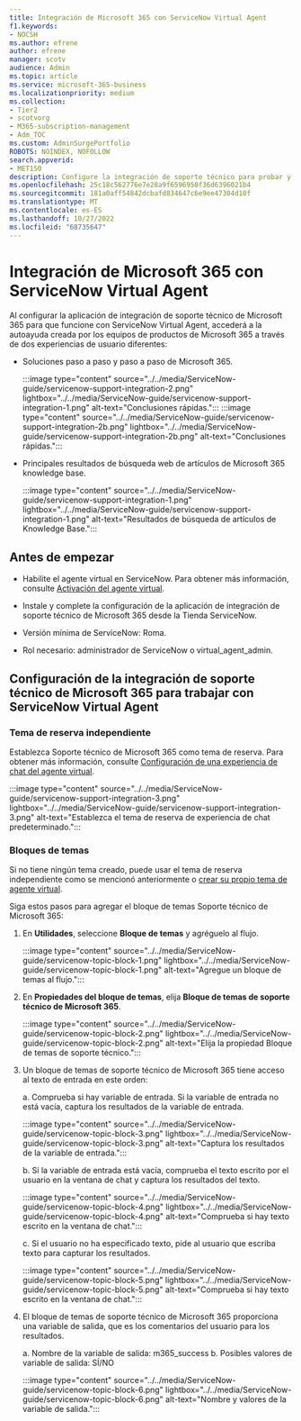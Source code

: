 ```yaml
---
title: Integración de Microsoft 365 con ServiceNow Virtual Agent
f1.keywords:
- NOCSH
ms.author: efrene
author: efrene
manager: scotv
audience: Admin
ms.topic: article
ms.service: microsoft-365-business
ms.localizationpriority: medium
ms.collection:
- Tier2
- scotvorg
- M365-subscription-management
- Adm_TOC
ms.custom: AdminSurgePortfolio
ROBOTS: NOINDEX, NOFOLLOW
search.appverid:
- MET150
description: Configure la integración de soporte técnico para probar y proporcionar comentarios al equipo de integración de soporte técnico de Microsoft 365.
ms.openlocfilehash: 25c18c562776e7e28a9f6596950f36d6396021b4
ms.sourcegitcommit: 181a0aff54842dcbafd834647c6e9ee47304d10f
ms.translationtype: MT
ms.contentlocale: es-ES
ms.lasthandoff: 10/27/2022
ms.locfileid: "68735647"
---
```

# <a name="integrate-microsoft-365-with-servicenow-virtual-agent"></a>Integración de Microsoft 365 con ServiceNow Virtual Agent

Al configurar la aplicación de integración de soporte técnico de Microsoft 365 para que funcione con ServiceNow Virtual Agent, accederá a la autoayuda creada por los equipos de productos de Microsoft 365 a través de dos experiencias de usuario diferentes:

- Soluciones paso a paso y paso a paso de Microsoft 365.

    :::image type="content" source="../../media/ServiceNow-guide/servicenow-support-integration-2.png" lightbox="../../media/ServiceNow-guide/servicenow-support-integration-1.png" alt-text="Conclusiones rápidas.":::
    :::image type="content" source="../../media/ServiceNow-guide/servicenow-support-integration-2b.png" lightbox="../../media/ServiceNow-guide/servicenow-support-integration-2b.png" alt-text="Conclusiones rápidas.":::

- Principales resultados de búsqueda web de artículos de Microsoft 365 knowledge base.

    :::image type="content" source="../../media/ServiceNow-guide/servicenow-support-integration-1.png" lightbox="../../media/ServiceNow-guide/servicenow-support-integration-1.png" alt-text="Resultados de búsqueda de artículos de Knowledge Base.":::

## <a name="before-you-begin"></a>Antes de empezar

- Habilite el agente virtual en ServiceNow. Para obtener más información, consulte [Activación del agente virtual](https://docs.servicenow.com/bundle/quebec-now-intelligence/page/administer/virtual-agent/task/activate-virtual-agent.html).

- Instale y complete la configuración de la aplicación de integración de soporte técnico de Microsoft 365 desde la Tienda ServiceNow.

- Versión mínima de ServiceNow: Roma.

- Rol necesario: administrador de ServiceNow o virtual_agent_admin.

## <a name="configure-microsoft-365-support-integration-to-work-with-servicenow-virtual-agent"></a>Configuración de la integración de soporte técnico de Microsoft 365 para trabajar con ServiceNow Virtual Agent

### <a name="standalone-fallback-topic"></a>Tema de reserva independiente

Establezca Soporte técnico de Microsoft 365 como tema de reserva. Para obtener más información, consulte [Configuración de una experiencia de chat del agente virtual](https://docs.servicenow.com/bundle/quebec-now-intelligence/page/administer/virtual-agent/task/configure-default-chat-experience.html).

:::image type="content" source="../../media/ServiceNow-guide/servicenow-support-integration-3.png" lightbox="../../media/ServiceNow-guide/servicenow-support-integration-3.png" alt-text="Establezca el tema de reserva de experiencia de chat predeterminado.":::

### <a name="topic-blocks"></a>Bloques de temas

Si no tiene ningún tema creado, puede usar el tema de reserva independiente como se mencionó anteriormente o [crear su propio tema de agente virtual](https://docs.servicenow.com/bundle/rome-now-intelligence/page/administer/virtual-agent/task/create-virtual-agent-topic.html).

Siga estos pasos para agregar el bloque de temas Soporte técnico de Microsoft 365:

1. En **Utilidades**, seleccione **Bloque de temas** y agréguelo al flujo.

    :::image type="content" source="../../media/ServiceNow-guide/servicenow-topic-block-1.png" lightbox="../../media/ServiceNow-guide/servicenow-topic-block-1.png" alt-text="Agregue un bloque de temas al flujo.":::

1. En **Propiedades del bloque de temas**, elija **Bloque de temas de soporte técnico de Microsoft 365**.

    :::image type="content" source="../../media/ServiceNow-guide/servicenow-topic-block-2.png" lightbox="../../media/ServiceNow-guide/servicenow-topic-block-2.png" alt-text="Elija la propiedad Bloque de temas de soporte técnico.":::

1. Un bloque de temas de soporte técnico de Microsoft 365 tiene acceso al texto de entrada en este orden:

    a. Comprueba si hay variable de entrada. Si la variable de entrada no está vacía, captura los resultados de la variable de entrada.

    :::image type="content" source="../../media/ServiceNow-guide/servicenow-topic-block-3.png" lightbox="../../media/ServiceNow-guide/servicenow-topic-block-3.png" alt-text="Captura los resultados de la variable de entrada.":::

    b. Si la variable de entrada está vacía, comprueba el texto escrito por el usuario en la ventana de chat y captura los resultados del texto.

    :::image type="content" source="../../media/ServiceNow-guide/servicenow-topic-block-4.png" lightbox="../../media/ServiceNow-guide/servicenow-topic-block-4.png" alt-text="Comprueba si hay texto escrito en la ventana de chat.":::

    c. Si el usuario no ha especificado texto, pide al usuario que escriba texto para capturar los resultados.

    :::image type="content" source="../../media/ServiceNow-guide/servicenow-topic-block-5.png" lightbox="../../media/ServiceNow-guide/servicenow-topic-block-5.png" alt-text="Comprueba si hay texto escrito en la ventana de chat.":::

1. El bloque de temas de soporte técnico de Microsoft 365 proporciona una variable de salida, que es los comentarios del usuario para los resultados.

    a. Nombre de la variable de salida: m365_success b. Posibles valores de variable de salida: SÍ/NO

    :::image type="content" source="../../media/ServiceNow-guide/servicenow-topic-block-6.png" lightbox="../../media/ServiceNow-guide/servicenow-topic-block-6.png" alt-text="Nombre y valores de la variable de salida.":::